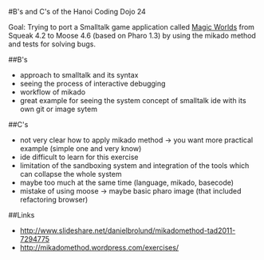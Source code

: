 #B's and C's of the Hanoi Coding Dojo 24

Goal: Trying to port a Smalltalk game application called [Magic Worlds](http://code.google.com/p/magic-words/) from Squeak 4.2 to Moose 4.6 (based on Pharo 1.3) by using the mikado method and tests for solving bugs.

##B's
- approach to smalltalk and its syntax
- seeing the process of interactive debugging
- workflow of mikado
- great example for seeing the system concept of smalltalk ide with its own git or image sytem

##C's
- not very clear how to apply mikado method -> you want more practical example (simple one and very know)
- ide difficult to learn for this exercise
- limitation of the sandboxing system and integration of the tools which can collapse the whole system
- maybe too much at the same time (language, mikado, basecode)
- mistake of using moose -> maybe basic pharo image (that included refactoring browser)

##Links
- http://www.slideshare.net/danielbrolund/mikadomethod-tad2011-7294775
- http://mikadomethod.wordpress.com/exercises/
